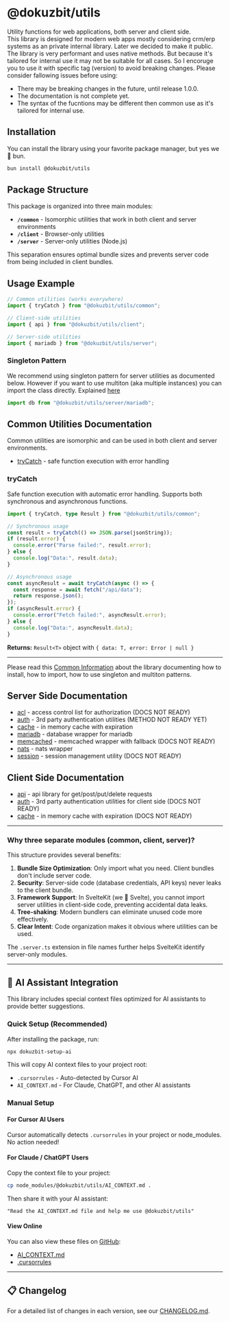 # @dokuzbit/utils

Utility functions for web applications, both server and client side.  
This library is designed for modern web apps mostly considering crm/erp systems as an private internal library. Later we decided to make it public. The library is very performant and uses native methods. But because it's tailored for internal use it may not be suitable for all cases. So I encoruge you to use it with specific tag (version) to avoid breaking changes. Please consider fallowing issues before using:

- There may be breaking changes in the future, until release 1.0.0.
- The documentation is not complete yet.
- The syntax of the fucntions may be different then common use as it's tailored for internal use.

## Installation

You can install the library using your favorite package manager, but yes we 💜 bun.

```bash
bun install @dokuzbit/utils
```

## Package Structure

This package is organized into three main modules:

- **`/common`** - Isomorphic utilities that work in both client and server environments
- **`/client`** - Browser-only utilities
- **`/server`** - Server-only utilities (Node.js)

This separation ensures optimal bundle sizes and prevents server code from being included in client bundles.

## Usage Example

```ts
// Common utilities (works everywhere)
import { tryCatch } from "@dokuzbit/utils/common";

// Client-side utilities
import { api } from "@dokuzbit/utils/client";

// Server-side utilities
import { mariadb } from "@dokuzbit/utils/server";
```

### Singleton Pattern

We recommend using singleton pattern for server utilities as documented below. However if you want to use multiton (aka multiple instances) you can import the class directly. Explained [here](https://github.com/dokuzbit/utils/blob/main/docs/common.md#multiton-pattern)

```ts
import db from "@dokuzbit/utils/server/mariadb";
```

## Common Utilities Documentation

Common utilities are isomorphic and can be used in both client and server environments.

- [tryCatch](https://github.com/dokuzbit/utils/blob/main/docs/common/tryCatch.md) - safe function execution with error handling

### tryCatch

Safe function execution with automatic error handling. Supports both synchronous and asynchronous functions.

```ts
import { tryCatch, type Result } from "@dokuzbit/utils/common";

// Synchronous usage
const result = tryCatch(() => JSON.parse(jsonString));
if (result.error) {
  console.error("Parse failed:", result.error);
} else {
  console.log("Data:", result.data);
}

// Asynchronous usage
const asyncResult = await tryCatch(async () => {
  const response = await fetch("/api/data");
  return response.json();
});
if (asyncResult.error) {
  console.error("Fetch failed:", asyncResult.error);
} else {
  console.log("Data:", asyncResult.data);
}
```

**Returns:** `Result<T>` object with `{ data: T, error: Error | null }`

---

Please read this [Common Information](https://github.com/dokuzbit/utils/blob/main/docs/common.md) about the library documenting how to install, how to import, how to use singleton and multiton patterns.

## Server Side Documentation

- [acl](https://github.com/dokuzbit/utils/blob/main/docs/server/acl.md) - access control list for authorization (DOCS NOT READY)
- [auth](https://github.com/dokuzbit/utils/blob/main/docs/server/auth.md) - 3rd party authentication utilities (METHOD NOT READY YET)
- [cache](https://github.com/dokuzbit/utils/blob/main/docs/server/cache.md) - in memory cache with expiration
- [mariadb](https://github.com/dokuzbit/utils/blob/main/docs/server/mariadb.md) - database wrapper for mariadb
- [memcached](https://github.com/dokuzbit/utils/blob/main/docs/server/memcached.md) - memcached wrapper with fallback (DOCS NOT READY)
- [nats](https://github.com/dokuzbit/utils/blob/main/docs/server/nats.md) - nats wrapper
- [session](https://github.com/dokuzbit/utils/blob/main/docs/server/session.md) - session management utility (DOCS NOT READY)

## Client Side Documentation

- [api](https://github.com/dokuzbit/utils/blob/main/docs/client/api.md) - api library for get/post/put/delete requests
- [auth](https://github.com/dokuzbit/utils/blob/main/docs/client/auth.md) - 3rd party authentication utilities for client side (DOCS NOT READY)
- [cache](https://github.com/dokuzbit/utils/blob/main/docs/client/cache.md) - in memory cache with expiration (DOCS NOT READY)

---

### Why three separate modules (common, client, server)?

This structure provides several benefits:

1. **Bundle Size Optimization**: Only import what you need. Client bundles don't include server code.
2. **Security**: Server-side code (database credentials, API keys) never leaks to the client bundle.
3. **Framework Support**: In SvelteKit (we 💜 Svelte), you cannot import server utilities in client-side code, preventing accidental data leaks.
4. **Tree-shaking**: Modern bundlers can eliminate unused code more effectively.
5. **Clear Intent**: Code organization makes it obvious where utilities can be used.

The `.server.ts` extension in file names further helps SvelteKit identify server-only modules.

---

## 🤖 AI Assistant Integration

This library includes special context files optimized for AI assistants to provide better suggestions.

### Quick Setup (Recommended)

After installing the package, run:

```bash
npx dokuzbit-setup-ai
```

This will copy AI context files to your project root:

- `.cursorrules` - Auto-detected by Cursor AI
- `AI_CONTEXT.md` - For Claude, ChatGPT, and other AI assistants

### Manual Setup

#### For Cursor AI Users

Cursor automatically detects `.cursorrules` in your project or node_modules. No action needed!

#### For Claude / ChatGPT Users

Copy the context file to your project:

```bash
cp node_modules/@dokuzbit/utils/AI_CONTEXT.md .
```

Then share it with your AI assistant:

```
"Read the AI_CONTEXT.md file and help me use @dokuzbit/utils"
```

#### View Online

You can also view these files on [GitHub](https://github.com/dokuzbit/utils):

- [AI_CONTEXT.md](https://github.com/dokuzbit/utils/blob/main/AI_CONTEXT.md)
- [.cursorrules](https://github.com/dokuzbit/utils/blob/main/.cursorrules)

---

## 📋 Changelog

For a detailed list of changes in each version, see our [CHANGELOG.md](./CHANGELOG.md).
